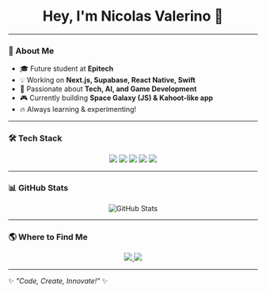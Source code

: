 <h1 align="center">Hey, I'm Nicolas Valerino 👋</h1>

---

### 🚀 About Me

- 🎓 Future student at **Epitech**  
- 💡 Working on **Next.js, Supabase, React Native, Swift**  
- 🚀 Passionate about **Tech, AI, and Game Development**  
- 🎮 Currently building **Space Galaxy (JS) & Kahoot-like app**  
- 🔥 Always learning & experimenting!  

---

### 🛠️ Tech Stack

<p align="center">
  <img src="https://img.shields.io/badge/Next.js-000000?style=for-the-badge&logo=nextdotjs&logoColor=white" />
  <img src="https://img.shields.io/badge/Supabase-3ECF8E?style=for-the-badge&logo=supabase&logoColor=white" />
  <img src="https://img.shields.io/badge/Swift-FA7343?style=for-the-badge&logo=swift&logoColor=white" />
  <img src="https://img.shields.io/badge/React_Native-20232A?style=for-the-badge&logo=react&logoColor=61DAFB" />
  <img src="https://img.shields.io/badge/JavaScript-F7DF1E?style=for-the-badge&logo=javascript&logoColor=black" />
</p>

---

### 📊 GitHub Stats

<p align="center">
  <img src="https://github-readme-stats.vercel.app/api?username=nicovlr&show_icons=true&theme=radical&hide_border=true" alt="GitHub Stats" />
</p>

---

### 🌎 Where to Find Me

<p align="center">
  <a href="https://tonportfolio.com">
    <img src="https://img.shields.io/badge/Portfolio-%23171717.svg?style=for-the-badge&logo=firefox&logoColor=white" />
  </a>
  <a href="https://www.linkedin.com/in/nico-vlr123/">
    <img src="https://img.shields.io/badge/LinkedIn-%230A66C2.svg?style=for-the-badge&logo=linkedin&logoColor=white" />
  </a>
</p>

---

✨ _"Code, Create, Innovate!"_ ✨

